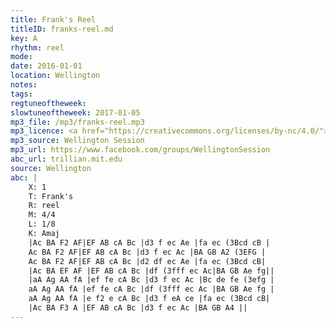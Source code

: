 ```yaml
---
title: Frank's Reel
titleID: franks-reel.md
key: A
rhythm: reel
mode:
date: 2016-01-01
location: Wellington
notes:
tags:
regtuneoftheweek:
slowtuneoftheweek: 2017-01-05
mp3_file: /mp3/franks-reel.mp3
mp3_licence: <a href="https://creativecommons.org/licenses/by-nc/4.0/">CC-BY-NC-4.0</a>
mp3_source: Wellington Session
mp3_url: https://www.facebook.com/groups/WellingtonSession
abc_url: trillian.mit.edu
source: Wellington
abc: |
    X: 1
    T: Frank's
    R: reel
    M: 4/4
    L: 1/8
    K: Amaj
    |Ac BA F2 AF|EF AB cA Bc |d3 f ec Ae |fa ec (3Bcd cB |
    Ac BA F2 AF|EF AB cA Bc |d3 f ec Ac |BA GB A2 (3EFG |
    Ac BA F2 AF|EF AB cA Bc |d2 df ec Ae |fa ec (3Bcd cB|
    |Ac BA EF AF |EF AB cA Bc |df (3fff ec Ac|BA GB Ae fg||
    |aA Ag AA fA |ef fe cA Bc |d3 f ec Ac |Bc de fe (3efg |
    aA Ag AA fA |ef fe cA Bc |df (3fff ec Ac |BA GB Ae fg |
    aA Ag AA fA |e f2 e cA Bc |d3 f eA ce |fa ec (3Bcd cB|
    |Ac BA F3 A |EF AB cA Bc |d3 f ec Ac |BA GB A4 ||
---
```


